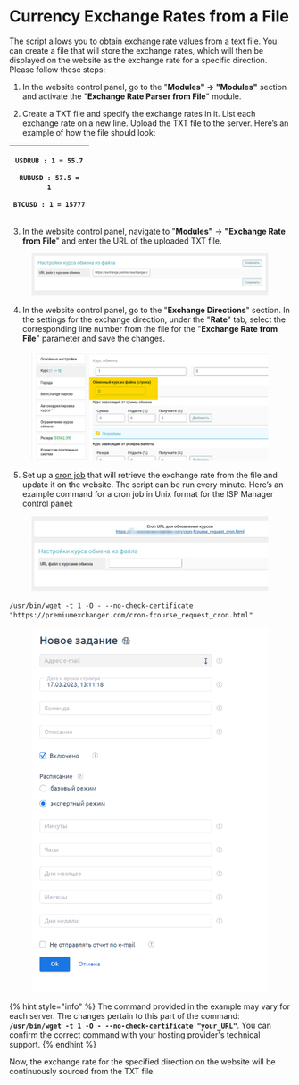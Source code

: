 # Currency Exchange Rates from a File

The script allows you to obtain exchange rate values from a text file. You can create a file that will store the exchange rates, which will then be displayed on the website as the exchange rate for a specific direction. Please follow these steps:

1. In the website control panel, go to the "**Modules" → "Modules"** section and activate the "**Exchange Rate Parser from File**" module.

2. Create a TXT file and specify the exchange rates in it. List each exchange rate on a new line. Upload the TXT file to the server. Here’s an example of how the file should look:

| <p><code>USDRUB : 1 = 55.7</code></p><p><code>RUBUSD : 57.5 = 1</code></p><p><code>BTCUSD : 1 = 15777</code></p> |
| ---------------------------------------------------------------------------------------------------------------- |

3. In the website control panel, navigate to "**Modules"** → **"Exchange Rate from File**" and enter the URL of the uploaded TXT file.

<figure><img src="../../../.gitbook/assets/image (1168)_eng.png" alt="" width="563"><figcaption></figcaption></figure>

4. In the website control panel, go to the "**Exchange Directions**" section. In the settings for the exchange direction, under the "**Rate**" tab, select the corresponding line number from the file for the "**Exchange Rate from File**" parameter and save the changes.

<figure><img src="../../../.gitbook/assets/image (1064)_eng.png" alt="" width="563"><figcaption></figcaption></figure>

5. Set up a [cron job](https://premium.gitbook.io/main/en/basic-settings/faq/kak-sozdat-zadanie-cron-na-servere) that will retrieve the exchange rate from the file and update it on the website. The script can be run every minute. Here’s an example command for a cron job in Unix format for the ISP Manager control panel:

<figure><img src="../../../.gitbook/assets/image (3) (1) (1) (1) (1) (1) (1) (1)_eng.png" alt="" width="563"><figcaption></figcaption></figure>

`/usr/bin/wget -t 1 -O - --no-check-certificate "https://premiumexchanger.com/cron-fcourse_request_cron.html"`

<figure><img src="../../../.gitbook/assets/image (1052)_eng.png" alt="" width="563"><figcaption></figcaption></figure>

{% hint style="info" %}
The command provided in the example may vary for each server. The changes pertain to this part of the command: **`/usr/bin/wget -t 1 -O - --no-check-certificate "your_URL"`**. You can confirm the correct command with your hosting provider's technical support.
{% endhint %}

Now, the exchange rate for the specified direction on the website will be continuously sourced from the TXT file.
